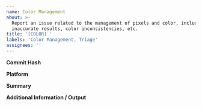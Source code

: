 ```yaml
---
name: Color Management
about: >-
  Report an issue related to the management of pixels and color, including
  inaccurate results, color inconsistencies, etc.
title: '[COLOR] '
labels: 'Color Management, Triage'
assignees: ''
---
```

<!-- ⚠ Do not delete this issue template! ⚠ -->

**Commit Hash** <!-- 8 character string of letters/numbers in title bar or Help > About dialog (e.g. 3ea173c9) -->


**Platform** <!-- e.g. Windows 10, Ubuntu 20.04 or macOS 10.15 -->


**Summary**


**Additional Information / Output**
